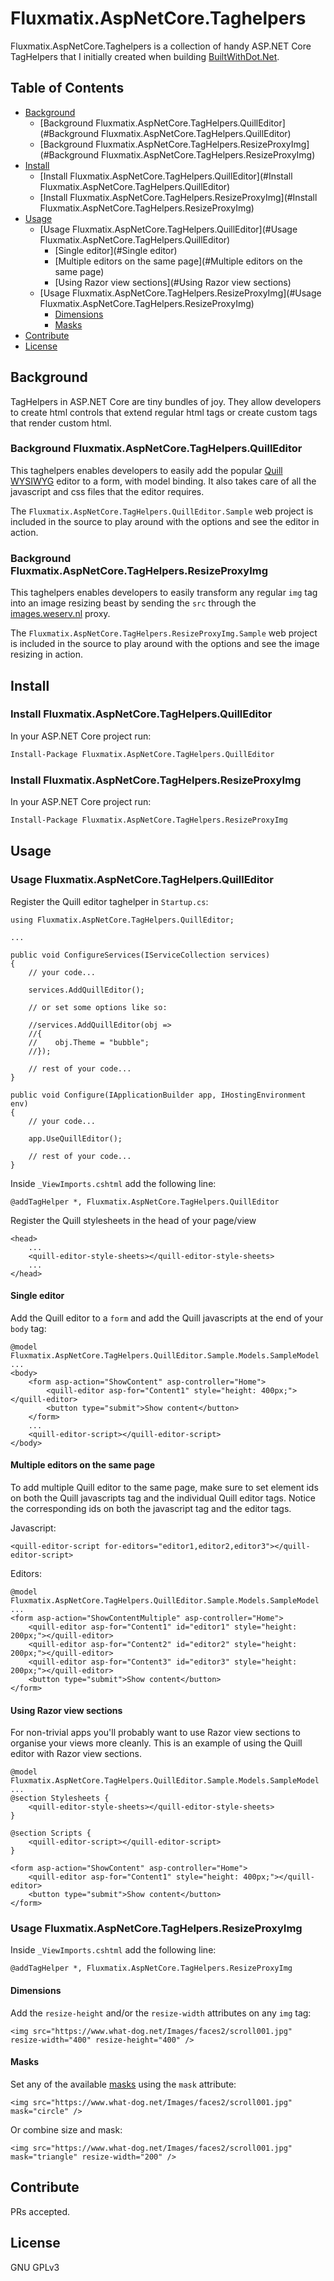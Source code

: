 # Fluxmatix.AspNetCore.Taghelpers 

Fluxmatix.AspNetCore.Taghelpers is a collection of handy ASP.NET Core TagHelpers that I initially created when building [BuiltWithDot.Net](https://builtwithdot.net).



## Table of Contents

- [Background](#background)
  - [Background Fluxmatix.AspNetCore.TagHelpers.QuillEditor](#Background Fluxmatix.AspNetCore.TagHelpers.QuillEditor) 
  - [Background Fluxmatix.AspNetCore.TagHelpers.ResizeProxyImg](#Background Fluxmatix.AspNetCore.TagHelpers.ResizeProxyImg) 
- [Install](#install)
  - [Install Fluxmatix.AspNetCore.TagHelpers.QuillEditor](#Install Fluxmatix.AspNetCore.TagHelpers.QuillEditor)
  - [Install Fluxmatix.AspNetCore.TagHelpers.ResizeProxyImg](#Install Fluxmatix.AspNetCore.TagHelpers.ResizeProxyImg)
- [Usage](#usage)
  - [Usage Fluxmatix.AspNetCore.TagHelpers.QuillEditor](#Usage Fluxmatix.AspNetCore.TagHelpers.QuillEditor)
    - [Single editor](#Single editor)
    - [Multiple editors on the same page](#Multiple editors on the same page)
    - [Using Razor view sections](#Using Razor view sections)
  - [Usage Fluxmatix.AspNetCore.TagHelpers.ResizeProxyImg](#Usage Fluxmatix.AspNetCore.TagHelpers.ResizeProxyImg)
    - [Dimensions](#Dimensions)
    - [Masks](#Masks)
- [Contribute](#contribute)
- [License](#license)



## Background

TagHelpers in ASP.NET Core are tiny bundles of joy. They allow developers to create html controls that extend regular html tags or create custom tags that render custom html.

### Background Fluxmatix.AspNetCore.TagHelpers.QuillEditor

This taghelpers enables developers to easily add the popular [Quill WYSIWYG](https://quilljs.com/) editor to a form, with model binding. It also takes care of all the javascript and css files that the editor requires.

The `Fluxmatix.AspNetCore.TagHelpers.QuillEditor.Sample` web project is included in the source to play around with the options and see the editor in action.

### Background Fluxmatix.AspNetCore.TagHelpers.ResizeProxyImg

This taghelpers enables developers to easily transform any regular `img` tag into an image resizing beast by sending the `src` through the [images.weserv.nl](https://images.weserv.nl/) proxy.

The `Fluxmatix.AspNetCore.TagHelpers.ResizeProxyImg.Sample` web project is included in the source to play around with the options and see the image resizing in action.

## Install

### Install Fluxmatix.AspNetCore.TagHelpers.QuillEditor

In your ASP.NET Core project run:

```bash
Install-Package Fluxmatix.AspNetCore.TagHelpers.QuillEditor	
```

### Install Fluxmatix.AspNetCore.TagHelpers.ResizeProxyImg

In your ASP.NET Core project run:

```bash
Install-Package Fluxmatix.AspNetCore.TagHelpers.ResizeProxyImg
```

## Usage

### Usage Fluxmatix.AspNetCore.TagHelpers.QuillEditor

Register the Quill editor taghelper in `Startup.cs`:

```
using Fluxmatix.AspNetCore.TagHelpers.QuillEditor;

...

public void ConfigureServices(IServiceCollection services)
{
	// your code...

    services.AddQuillEditor();

    // or set some options like so:

    //services.AddQuillEditor(obj =>
    //{
    //    obj.Theme = "bubble";
    //});
    
    // rest of your code...
}

public void Configure(IApplicationBuilder app, IHostingEnvironment env)
{
    // your code...

    app.UseQuillEditor();
    
    // rest of your code...
}
```

Inside `_ViewImports.cshtml` add the following line:

```
@addTagHelper *, Fluxmatix.AspNetCore.TagHelpers.QuillEditor
```

Register the Quill stylesheets in the head of your page/view

```
<head>
	...
	<quill-editor-style-sheets></quill-editor-style-sheets>
	...
</head>
```

#### Single editor

Add the Quill editor to a `form` and add the Quill javascripts at the end of your `body` tag:

```
@model Fluxmatix.AspNetCore.TagHelpers.QuillEditor.Sample.Models.SampleModel
...
<body>
	<form asp-action="ShowContent" asp-controller="Home">
        <quill-editor asp-for="Content1" style="height: 400px;"></quill-editor>
        <button type="submit">Show content</button>
	</form>
	...
	<quill-editor-script></quill-editor-script>
</body>
```

#### Multiple editors on the same page

To add multiple Quill editor to the same page, make sure to set element ids on both the Quill javascripts tag and the individual Quill editor tags. Notice the corresponding ids on both the javascript tag and the editor tags.

Javascript:

```
<quill-editor-script for-editors="editor1,editor2,editor3"></quill-editor-script>
```

Editors:

```
@model Fluxmatix.AspNetCore.TagHelpers.QuillEditor.Sample.Models.SampleModel
...
<form asp-action="ShowContentMultiple" asp-controller="Home">
    <quill-editor asp-for="Content1" id="editor1" style="height: 200px;"></quill-editor>
    <quill-editor asp-for="Content2" id="editor2" style="height: 200px;"></quill-editor>
    <quill-editor asp-for="Content3" id="editor3" style="height: 200px;"></quill-editor>
    <button type="submit">Show content</button>
</form>
```

#### Using Razor view sections

For non-trivial apps you'll probably want to use Razor view sections to organise your views more cleanly. This is an example of using the Quill editor with Razor view sections.

```
@model Fluxmatix.AspNetCore.TagHelpers.QuillEditor.Sample.Models.SampleModel
...
@section Stylesheets {
    <quill-editor-style-sheets></quill-editor-style-sheets>
}

@section Scripts {
    <quill-editor-script></quill-editor-script>
}

<form asp-action="ShowContent" asp-controller="Home">
    <quill-editor asp-for="Content1" style="height: 400px;"></quill-editor>
    <button type="submit">Show content</button>
</form>
```

### Usage Fluxmatix.AspNetCore.TagHelpers.ResizeProxyImg

Inside `_ViewImports.cshtml` add the following line:

```
@addTagHelper *, Fluxmatix.AspNetCore.TagHelpers.ResizeProxyImg
```

#### Dimensions

Add the `resize-height` and/or the `resize-width` attributes on any `img` tag:

```
<img src="https://www.what-dog.net/Images/faces2/scroll001.jpg" resize-width="400" resize-height="400" />
```

#### Masks

Set any of the available [masks](https://images.weserv.nl/#mask) using the `mask` attribute:

```
<img src="https://www.what-dog.net/Images/faces2/scroll001.jpg" mask="circle" />
```

Or combine size and mask:

```
<img src="https://www.what-dog.net/Images/faces2/scroll001.jpg" mask="triangle" resize-width="200" />
```

## Contribute

PRs accepted.

## License

GNU GPLv3